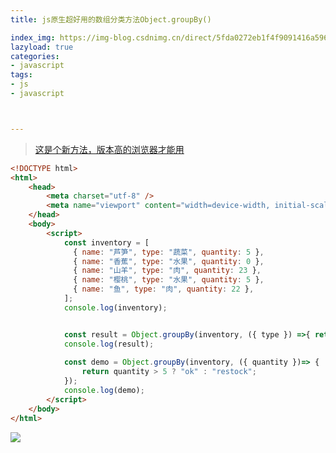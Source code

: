 ```yaml
---
title: js原生超好用的数组分类方法Object.groupBy()

index_img: https://img-blog.csdnimg.cn/direct/5fda0272eb1f4f9091416a59634d2086.png
lazyload: true
categories:
- javascript
tags:
- js
- javascript



---
```











> [这是个新方法，版本高的浏览器才能用](https://developer.mozilla.org/zh-CN/docs/Web/JavaScript/Reference/Global_Objects/Object/groupBy)

```html
<!DOCTYPE html>
<html>
	<head>
		<meta charset="utf-8" />
		<meta name="viewport" content="width=device-width, initial-scale=1">
	</head>
	<body>
		<script>
			const inventory = [
			  { name: "芦笋", type: "蔬菜", quantity: 5 },
			  { name: "香蕉", type: "水果", quantity: 0 },
			  { name: "山羊", type: "肉", quantity: 23 },
			  { name: "樱桃", type: "水果", quantity: 5 },
			  { name: "鱼", type: "肉", quantity: 22 },
			];
			console.log(inventory);


			const result = Object.groupBy(inventory, ({ type }) =>{ return type });
			console.log(result);
			
			const demo = Object.groupBy(inventory, ({ quantity })=> {
				return quantity > 5 ? "ok" : "restock";
			});
			console.log(demo);
		</script>
	</body>
</html>
```



![](https://img-blog.csdnimg.cn/direct/5fda0272eb1f4f9091416a59634d2086.png)



